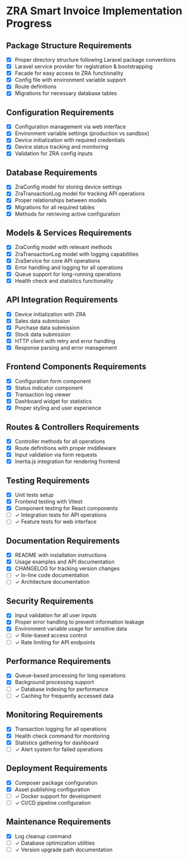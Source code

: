 # ZRA Smart Invoice Implementation Progress

## Package Structure Requirements
- [x] Proper directory structure following Laravel package conventions
- [x] Laravel service provider for registration & bootstrapping
- [x] Facade for easy access to ZRA functionality
- [x] Config file with environment variable support
- [x] Route definitions
- [x] Migrations for necessary database tables

## Configuration Requirements
- [x] Configuration management via web interface
- [x] Environment variable settings (production vs sandbox)
- [x] Device initialization with required credentials
- [x] Device status tracking and monitoring
- [x] Validation for ZRA config inputs

## Database Requirements
- [x] ZraConfig model for storing device settings
- [x] ZraTransactionLog model for tracking API operations
- [x] Proper relationships between models
- [x] Migrations for all required tables
- [x] Methods for retrieving active configuration

## Models & Services Requirements
- [x] ZraConfig model with relevant methods
- [x] ZraTransactionLog model with logging capabilities
- [x] ZraService for core API operations
- [x] Error handling and logging for all operations
- [x] Queue support for long-running operations
- [x] Health check and statistics functionality

## API Integration Requirements
- [x] Device initialization with ZRA
- [x] Sales data submission
- [x] Purchase data submission
- [x] Stock data submission
- [x] HTTP client with retry and error handling
- [x] Response parsing and error management

## Frontend Components Requirements
- [x] Configuration form component
- [x] Status indicator component
- [x] Transaction log viewer
- [x] Dashboard widget for statistics
- [x] Proper styling and user experience

## Routes & Controllers Requirements
- [x] Controller methods for all operations
- [x] Route definitions with proper middleware
- [x] Input validation via form requests
- [x] Inertia.js integration for rendering frontend

## Testing Requirements
- [x] Unit tests setup
- [x] Frontend testing with Vitest
- [x] Component testing for React components
- [ ] ✓ Integration tests for API operations
- [ ] ✓ Feature tests for web interface

## Documentation Requirements
- [x] README with installation instructions
- [x] Usage examples and API documentation
- [x] CHANGELOG for tracking version changes
- [ ] ✓ In-line code documentation
- [ ] ✓ Architecture documentation

## Security Requirements
- [x] Input validation for all user inputs
- [x] Proper error handling to prevent information leakage
- [x] Environment variable usage for sensitive data
- [ ] ✓ Role-based access control
- [ ] ✓ Rate limiting for API endpoints

## Performance Requirements
- [x] Queue-based processing for long operations
- [x] Background processing support
- [ ] ✓ Database indexing for performance
- [ ] ✓ Caching for frequently accessed data

## Monitoring Requirements
- [x] Transaction logging for all operations
- [x] Health check command for monitoring
- [x] Statistics gathering for dashboard
- [ ] ✓ Alert system for failed operations

## Deployment Requirements
- [x] Composer package configuration
- [x] Asset publishing configuration
- [ ] ✓ Docker support for development
- [ ] ✓ CI/CD pipeline configuration

## Maintenance Requirements
- [x] Log cleanup command
- [ ] ✓ Database optimization utilities
- [ ] ✓ Version upgrade path documentation
